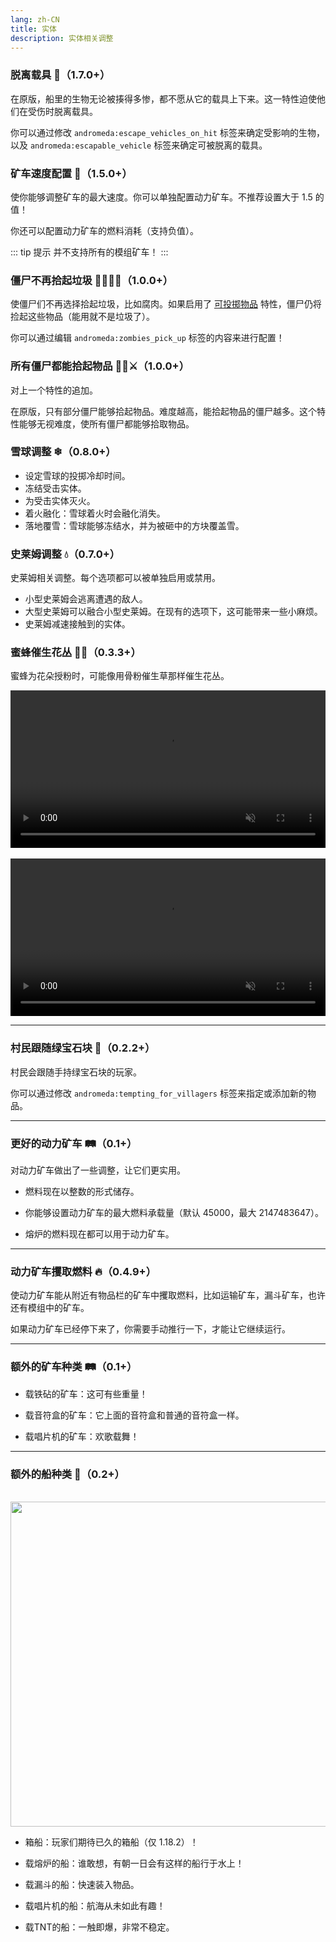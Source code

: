 ```yaml
---
lang: zh-CN
title: 实体
description: 实体相关调整
---
```


### 脱离载具 🗿（1.7.0+）

在原版，船里的生物无论被揍得多惨，都不愿从它的载具上下来。这一特性迫使他们在受伤时脱离载具。

你可以通过修改 `andromeda:escape_vehicles_on_hit` 标签来确定受影响的生物，以及 `andromeda:escapable_vehicle` 标签来确定可被脱离的载具。

### 矿车速度配置 💨（1.5.0+）

使你能够调整矿车的最大速度。你可以单独配置动力矿车。不推荐设置大于 1.5 的值！

你还可以配置动力矿车的燃料消耗（支持负值）。

::: tip 提示
并不支持所有的模组矿车！
:::

### 僵尸不再拾起垃圾 🧟‍♀️❌🚮（1.0.0+）

使僵尸们不再选择拾起垃圾，比如腐肉。如果启用了 [可投掷物品](/mechanics/#throwable-items-🥏-0-5-0) 特性，僵尸仍将捡起这些物品（能用就不是垃圾了）。

你可以通过编辑 `andromeda:zombies_pick_up` 标签的内容来进行配置！

### 所有僵尸都能拾起物品 🧟‍♂️⚔（1.0.0+）

对上一个特性的追加。

在原版，只有部分僵尸能够拾起物品。难度越高，能拾起物品的僵尸越多。这个特性能够无视难度，使所有僵尸都能够拾取物品。

### 雪球调整 ❄（0.8.0+）

* 设定雪球的投掷冷却时间。
* 冻结受击实体。
* 为受击实体灭火。
* 着火融化：雪球着火时会融化消失。
* 落地覆雪：雪球能够冻结水，并为被砸中的方块覆盖雪。

### 史莱姆调整 💧（0.7.0+）

史莱姆相关调整。每个选项都可以被单独启用或禁用。

* 小型史莱姆会逃离遭遇的敌人。
* 大型史莱姆可以融合小型史莱姆。在现有的选项下，这可能带来一些小麻烦。
* 史莱姆减速接触到的实体。

### 蜜蜂催生花丛 🌺🐝（0.3.3+）

蜜蜂为花朵授粉时，可能像用骨粉催生草那样催生花丛。

<video style="display: block; margin-left: auto; margin-right: auto; max-width: 100%;" width="520" muted autoplay loop>
  <source src="/videos/bee_flowers.webm" type="video/mp4">
  你的浏览器不支持视频标签。
</video>
<br/>
<video style="display: block; margin-left: auto; margin-right: auto; max-width: 100%;" width="520" muted autoplay loop>
  <source src="/videos/bee_double_flowers.webm" type="video/mp4">
  你的浏览器不支持视频标签。
</video>

***
### 村民跟随绿宝石块 💎（0.2.2+）

村民会跟随手持绿宝石块的玩家。

你可以通过修改 `andromeda:tempting_for_villagers` 标签来指定或添加新的物品。

***
### 更好的动力矿车 🛤️（0.1+）

对动力矿车做出了一些调整，让它们更实用。

- 燃料现在以整数的形式储存。

- 你能够设置动力矿车的最大燃料承载量（默认 45000，最大 2147483647）。

- 熔炉的燃料现在都可以用于动力矿车。

***
### 动力矿车攫取燃料 🔥（0.4.9+）

使动力矿车能从附近有物品栏的矿车中攫取燃料，比如运输矿车，漏斗矿车，也许还有模组中的矿车。

如果动力矿车已经停下来了，你需要手动推行一下，才能让它继续运行。

***
### 额外的矿车种类 🛤️（0.1+）

- 载铁砧的矿车：这可有些重量！

- 载音符盒的矿车：它上面的音符盒和普通的音符盒一样。

- 载唱片机的矿车：欢歌载舞！

***
### 额外的船种类 🛶（0.2+）

<br/>
<img style="display: block; margin-left: auto; margin-right: auto;" src="/images/boats.webp" width="520">

* 箱船：玩家们期待已久的箱船（仅 1.18.2）！

* 载熔炉的船：谁敢想，有朝一日会有这样的船行于水上！

* 载漏斗的船：快速装入物品。

* 载唱片机的船：航海从未如此有趣！

* 载TNT的船：一触即爆，非常不稳定。
